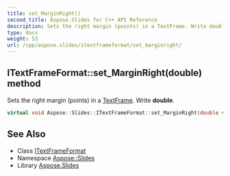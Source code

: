```yaml
---
title: set_MarginRight()
second_title: Aspose.Slides for C++ API Reference
description: Sets the right margin (points) in a TextFrame. Write double.
type: docs
weight: 53
url: /cpp/aspose.slides/itextframeformat/set_marginright/
---
```

## ITextFrameFormat::set_MarginRight(double) method


Sets the right margin (points) in a [TextFrame](../../textframe/). Write **double**.

```cpp
virtual void Aspose::Slides::ITextFrameFormat::set_MarginRight(double value)=0
```

## See Also

* Class [ITextFrameFormat](./)
* Namespace [Aspose::Slides](../)
* Library [Aspose.Slides](../../)